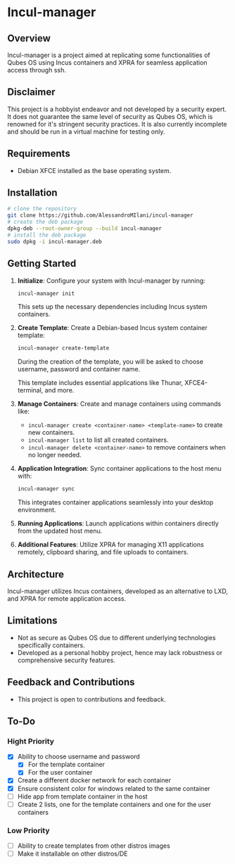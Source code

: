 # Incul-manager

## Overview

Incul-manager is a project aimed at replicating some functionalities of Qubes OS using Incus containers and XPRA for seamless application access through ssh.

## Disclaimer

This project is a hobbyist endeavor and not developed by a security expert. It does not guarantee the same level of security as Qubes OS, which is renowned for it's stringent security practices. It is also currently incomplete and should be run in a virtual machine for testing only.

## Requirements

- Debian XFCE installed as the base operating system.

## Installation

   ```bash
   # clone the repository
   git clone https://github.com/AlessandroMIlani/incul-manager
   # create the deb package
   dpkg-deb --root-owner-group --build incul-manager
   # install the deb package
   sudo dpkg -i incul-manager.deb
   ```

## Getting Started

1. **Initialize**: Configure your system with Incul-manager by running:

   ```bash
   incul-manager init
   ```

   This sets up the necessary dependencies including Incus system containers.

2. **Create Template**: Create a Debian-based Incus system container template:

   ```bash
   incul-manager create-template
   ```

   During the creation of the template, you will be asked to choose username, password and container name.

   This template includes essential applications like Thunar, XFCE4-terminal, and more.

3. **Manage Containers**: Create and manage containers using commands like:
   - `incul-manager create <container-name> <template-name>` to create new containers.
   - `incul-manager list` to list all created containers.
   - `incul-manager delete <container-name>` to remove containers when no longer needed.

4. **Application Integration**: Sync container applications to the host menu with:

   ```bash
   incul-manager sync
   ```

   This integrates container applications seamlessly into your desktop environment.

5. **Running Applications**: Launch applications within containers directly from the updated host menu.

6. **Additional Features**: Utilize XPRA for managing X11 applications remotely, clipboard sharing, and file uploads to containers.

## Architecture

Incul-manager utilizes Incus containers, developed as an alternative to LXD, and XPRA for remote application access.

## Limitations

- Not as secure as Qubes OS due to different underlying technologies specifically containers.
- Developed as a personal hobby project, hence may lack robustness or comprehensive security features.

## Feedback and Contributions

- This project is open to contributions and feedback.

## To-Do

### Hight Priority

- [X] Ability to choose username and password
  - [X] For the template container
  - [X] For the user container
- [X] Create a different docker network for each container
- [X] Ensure consistent color for windows related to the same container
- [ ] Hide app from template container in the host
- [ ] Create 2 lists, one for the template containers and one for the user containers

### Low Priority

- [ ] Ability to create templates from other distros images
- [ ] Make it installable on other distros/DE
